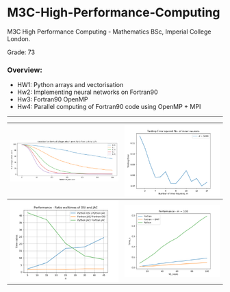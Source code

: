 # M3C-High-Performance-Computing

M3C High Performance Computing - Mathematics BSc, Imperial College London.

Grade: 73

### Overview:

- HW1: Python arrays and vectorisation
- Hw2: Implementing neural networks on Fortran90
- Hw3: Fortran90 OpenMP
- Hw4: Parallel computing of Fortran90 code using OpenMP + MPI

---

|![](https://github.com/jyeung205/M3C-High-Performance-Computing/blob/main/hw1/hw11.png)|![](https://github.com/jyeung205/M3C-High-Performance-Computing/blob/main/hw2/hw22.png)|
|:-----------------------:|:-------------------:|
|![](https://github.com/jyeung205/M3C-High-Performance-Computing/blob/main/hw4/part2/p31.png)|![](https://github.com/jyeung205/M3C-High-Performance-Computing/blob/main/hw3/hw322.png)|
